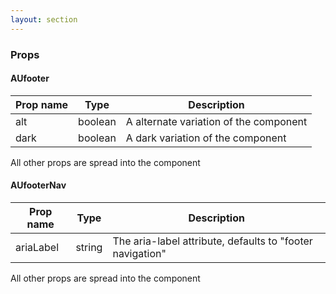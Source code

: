 ```yaml
---
layout: section
---
```


### Props

#### AUfooter

| Prop name | Type    | Description
|-----------|--------------------------------------------------------------------------------------- | --- |
| alt         | boolean  | A alternate variation of the component
| dark        | boolean | A dark variation of the component

All other props are spread into the component

#### AUfooterNav

| Prop name | Type    | Description
|-----------|--------------------------------------------------------------------------------------- | --- |
| ariaLabel | string  | The aria-label attribute, defaults to "footer navigation"

All other props are spread into the component
